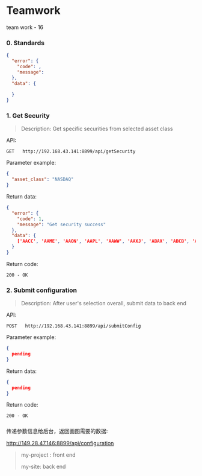 # Teamwork
team work - 16

### 0. Standards

```json
{
  "error": {
    "code": ,
    "message": 
  },
  "data": {
    
  }
}
```

### 1. Get Security

> Description: Get specific securities from selected asset class

API:

```son
GET   http://192.168.43.141:8899/api/getSecurity
```

Parameter example:

```json
{
  "asset_class": "NASDAQ"
}
```

Return data:

```json
{
  "error": {
    "code": 1,
    "message": "Get security success"
  },
  "data": {
    ['AACC', 'AAME', 'AAON', 'AAPL', 'AAWW', 'AAXJ', 'ABAX', 'ABCB', 'ABCD', 'ABCO', 'ABFS', 'ABIO', 'ABMD', 'ABTL', 'ACAD', 'ACAS', 'ACAT', 'ACCL', 'ACET', 'ACFC', 'ACFN', 'ACGL', 'ACHN', 'ACIW', 'ACLS', 'ACNB', 'ACOR', 'ACPW', 'ACTG', 'ACTS', 'ACUR', 'ACWI', 'ACWX', 'ACXM', 'ADAT', 'ADBE', 'ADEP', 'ADES', 'ADI', 'ADP', 'ADRA', 'ADRD', 'ADRE', 'ADRU', 'ADSK', 'ADTN', 'ADUS', 'ADVS', 'AEGR']
  }
}
```

Return code:

```son
200 - OK
```

### 2. Submit configuration

> Description: After user's selection overall, submit data to back end

API:

```son
POST   http://192.168.43.141:8899/api/submitConfig
```

Parameter example:

```json
{
  pending
}
```

Return data:

```json
{
  pending
}
```

Return code:

```son
200 - OK
```

### 

传递参数信息给后台，返回画图需要的数据:

http://149.28.47.146:8899/api/configuration


> my-project : front end
>
> my-site: back end
